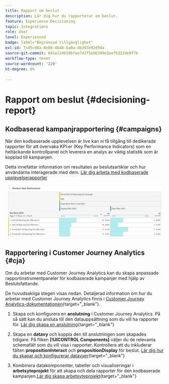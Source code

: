 ```yaml
---
title: Rapport om beslut
description: Lär dig hur du rapporterar om beslut.
feature: Experience Decisioning
topic: Integrations
role: User
level: Experienced
badge: label="Begränsad tillgänglighet"
exl-id: 7c45cd8a-8e86-4646-ba0a-db393e92d9da
source-git-commit: 841a114610bfee743f5ebb349e3eef6312de0f7b
workflow-type: tm+mt
source-wordcount: '220'
ht-degree: 0%

---
```



# Rapport om beslut {#decisioning-report}

## Kodbaserad kampanjrapportering {#campaigns}

När den kodbaserade upplevelsen är live kan ni få tillgång till dedikerade rapporter för att övervaka KPI:er (Key Performance Indicators) som en heltäckande kontrollpanel och leverera en analys av viktig statistik som är kopplad till kampanjen.

Detta innefattar information om resultaten av beslutsartiklar och hur användarna interagerade med dem. [Lär dig arbeta med kodbaserade upplevelserapporter](../reports/campaign-global-report-cja-code.md)

![](../reports/assets/cja-decisioning-item-performance.png)

## Rapportering i Customer Journey Analytics {#cja}

Om du arbetar med Customer Journey Analytics kan du skapa anpassade rapportinstrumentpaneler för kodbaserade kampanjer med hjälp av Beslutsfattande.

De huvudsakliga stegen visas nedan. Detaljerad information om hur du arbetar med Customer Journey Analytics finns i [Customer Journey Analytics-dokumentationen](https://experienceleague.adobe.com/en/docs/analytics-platform/using/cja-landing){target="_blank"}.

1. Skapa och konfigurera en **anslutning** i Customer Journey Analytics. På så sätt kan du ansluta till den datauppsättning som du vill ha rapporter för. [Lär dig skapa en anslutning](https://experienceleague.adobe.com/en/docs/analytics-platform/using/cja-connections/create-connection){target="_blank"}

1. Skapa en **datavy** och koppla den till anslutningen som skapades tidigare. På fliken **[!UICONTROL Components]** väljer du de relevanta schemafält som du vill visa i rapporter. Kontrollera att du inkluderar fälten **propositionInteract** och **propositionDisplay** för beslut. [Lär dig hur du skapar och konfigurerar datavyer](https://experienceleague.adobe.com/en/docs/analytics-platform/using/cja-dataviews/create-dataview){target="_blank"}

1. Kombinera datakomponenter, tabeller och visualiseringar i **arbetsyteprojekt** för att skapa och dela rapporter för den kodbaserade kampanjen.[Lär dig skapa arbetsyteprojekt](https://experienceleague.adobe.com/en/docs/analytics-platform/using/cja-workspace/build-workspace-project/create-projects){target="_blank"}
